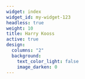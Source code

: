 ```yaml
---
widget: index
widget_id: my-widget-123
headless: true
weight: 10
title: Harry Kooss
active: true
design:
  columns: "2"
  background:
    text_color_light: false
    image_darken: 0
---
```

